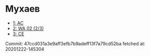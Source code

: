 # Мухаев
- [1: AC](1.md)
- [2: WA 02 (2/3)](2.md)
- [3: CE](3.md)

Commit: 47ccd031a3e9aff3efb7b9adeff13f7a79cd52ba
 fetched at: 20201222-145304
